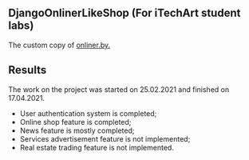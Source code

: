 ## DjangoOnlinerLikeShop (For iTechArt student labs)
The custom copy of [onliner.by.](https://www.onliner.by/) 

## Results
The work on the project was started on 25.02.2021 and finished on 17.04.2021.
- User authentication system is completed;
- Online shop feature is completed;
- News feature is mostly completed;
- Services advertisement feature is not implemented;
- Real estate trading feature is not implemented.

